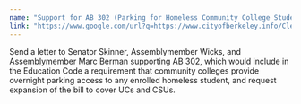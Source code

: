 ```yaml
---
name: "Support for AB 302 (Parking for Homeless Community College Students)"
link: "https://www.google.com/url?q=https://www.cityofberkeley.info/Clerk/City_Council/2019/07_Jul/Documents/2019-07-16_Item_10_Support_for_AB_302_(Parking.aspx&amp;sa=D&amp;ust=1579327931314000"
---
```


Send a letter to Senator Skinner, Assemblymember Wicks, and Assemblymember Marc Berman supporting AB 302, which would include in the Education Code a requirement that community colleges provide overnight parking access to any enrolled homeless student, and request expansion of the bill to cover UCs and CSUs.